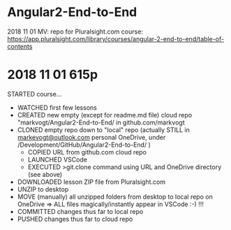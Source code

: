 # Angular2-End-to-End
2018 11 01 MV: repo for Pluralsight.com course: https://app.pluralsight.com/library/courses/angular-2-end-to-end/table-of-contents

# 2018 11 01 615p
STARTED course... 
* WATCHED first few lessons
* CREATED new empty (except for readme.md file) cloud repo "markvogt/Angular2-End-to-End/  in github.com/markvogt
* CLONED empty repo down to "local" repo (actually STILL in markevogt@outlook.com personal OneDrive, under /Development/GitHub/Angular2-End-to-End/ )
    * COPIED URL from github.com cloud repo
    * LAUNCHED VSCode
    * EXECUTED >git.clone command using URL and OneDrive directory (see above)
* DOWNLOADED lesson ZIP file from Pluralsight.com 
* UNZIP to desktop
* MOVE (manually) all unzipped folders from desktop to local repo on OneDrive
    => ALL files magically/instantly appear in VSCode :-) !!! 
* COMMITTED changes thus far to local repo
* PUSHED changes thus far to cloud repo

